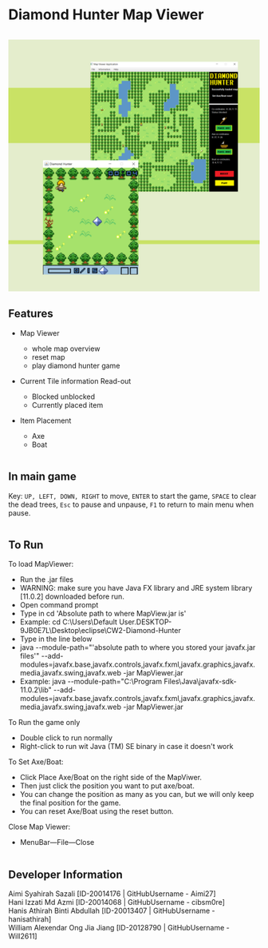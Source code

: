 
# Diamond Hunter Map Viewer
````
````
![Image description](ReadMeImage.png)
## Features 

* Map Viewer
  - whole map overview
  - reset map
  - play diamond hunter game
  
* Current Tile information Read-out
  - Blocked unblocked 
  - Currently placed item

* Item Placement
  - Axe
  - Boat

```
```

## In main game

Key: `UP, LEFT, DOWN, RIGHT` to move, `ENTER` to start the game, `SPACE` to clear the dead trees, `Esc` to pause and unpause, `F1` to return to main menu when pause. 

```
```

## To Run
 
To load MapViewer:
 * Run the .jar files 
 * WARNING: make sure you have Java FX library and JRE system library [11.0.2] downloaded before run.
 * Open command prompt
 * Type in cd 'Absolute path to where MapView.jar is'
 * Example: cd C:\Users\Default User.DESKTOP-9JB0E7L\Desktop\eclipse\CW2-Diamond-Hunter
 * Type in the line below
 * java --module-path="'absolute path to where you stored your javafx.jar files'" --add-modules=javafx.base,javafx.controls,javafx.fxml,javafx.graphics,javafx.media,javafx.swing,javafx.web -jar MapViewer.jar
 * Example: java --module-path="C:\Program Files\Java\javafx-sdk-11.0.2\lib" --add-modules=javafx.base,javafx.controls,javafx.fxml,javafx.graphics,javafx.media,javafx.swing,javafx.web -jar MapViewer.jar
 
 To Run the game only
 * Double click to run normally
 * Right-click to run wit Java (TM) SE binary in case it doesn't work
 
 
 To Set Axe/Boat:
 * Click Place Axe/Boat on the right side of the MapViwer.
 * Then just click the position you want to put axe/boat.
 * You can change the position as many as you can, but we will only keep the final position for the game.
 * You can reset Axe/Boat using the reset button. 
 
 Close Map Viewer:
 * MenuBar—File—Close
 
````
````

## Developer Information
Aimi Syahirah Sazali [ID-20014176 | GitHubUsername - Aimi27]  
Hani Izzati Md Azmi [ID-20014068 | GitHubUsername - cibsm0re]  
Hanis Athirah Binti Abdullah [ID-20013407 | GitHubUsername - hanisathirah]  
William Alexendar Ong Jia Jiang [ID-20128790 | GitHubUsername - Will2611]

